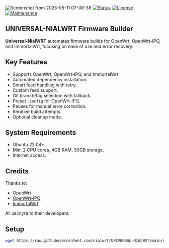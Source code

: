 ![Screenshot from 2025-05-11 07-08-38](https://github.com/user-attachments/assets/a2609ec0-e390-4090-98ec-73cac5060836)
[![Status](https://img.shields.io/badge/Status-Stable-green.svg)](https://github.com/nialwrt/UNIVERSAL-NIALWRT)
[![License](https://img.shields.io/badge/License-GPLv2-blue.svg)](https://www.gnu.org/licenses/old-licenses/gpl-2.0.html)
[![Maintenance](https://img.shields.io/badge/Maintained-Yes-brightgreen.svg)](https://github.com/nialwrt/UNIVERSAL-NIALWRT)

## UNIVERSAL-NIALWRT Firmware Builder

**Universal-NialWRT** automates firmware builds for OpenWrt, OpenWrt-IPQ, and ImmortalWrt, focusing on ease of use and error recovery.

## Key Features

* Supports OpenWrt, OpenWrt-IPQ, and ImmortalWrt.
* Automated dependency installation.
* Smart feed handling with retry.
* Custom feed support.
* Git branch/tag selection with fallback.
* Preset `.config` for OpenWrt-IPQ.
* Pauses for manual error correction.
* Iterative build attempts.
* Optional cleanup mode.

## System Requirements

* Ubuntu 22.04+.
* Min: 2 CPU cores, 4GB RAM, 50GB storage.
* Internet access.

## Credits

Thanks to:

* [OpenWrt](https://openwrt.org/)
* [OpenWrt-IPQ](https://github.com/qosmio/openwrt-ipq)
* [ImmortalWrt](https://github.com/immortalwrt/immortalwrt)

All заслуга to their developers.

## Setup

```bash
wget https://raw.githubusercontent.com/nialwrt/UNIVERSAL-NIALWRT/main/universal-nialwrt.sh && chmod +x universal-nialwrt.sh && ./universal-nialwrt.sh
